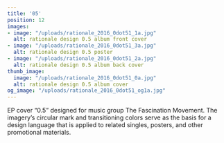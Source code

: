 ```yaml
---
title: '05'
position: 12
images:
- image: "/uploads/rationale_2016_0dot51_1a.jpg"
  alt: rationale design 0.5 album front cover
- image: "/uploads/rationale_2016_0dot51_3a.jpg"
  alt: rationale design 0.5 poster
- image: "/uploads/rationale_2016_0dot51_2a.jpg"
  alt: rationale design 0.5 album back cover
thumb_image:
  image: "/uploads/rationale_2016_0dot51_0a.jpg"
  alt: rationale design 0.5 album cover
og_image: "/uploads/rationale_2016_0dot51_og1a.jpg"
---
```


EP cover “0.5” designed for music group The Fascination Movement. The imagery’s circular mark and transitioning colors serve as the basis for a design language that is applied to related singles, posters, and other promotional materials.